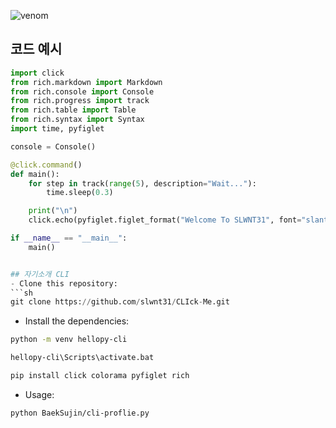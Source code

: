 <!--
**slwnt31/slwnt31** is a ✨ _special_ ✨ repository because its `README.md` (this file) appears on your GitHub profile.

Here are some ideas to get you started:

- 🔭 I’m currently working on ...
- 🌱 I’m currently learning ...
- 👯 I’m looking to collaborate on ...
- 🤔 I’m looking for help with ...
- 💬 Ask me about ...
- 📫 How to reach me: ...
- 😄 Pronouns: ...
- ⚡ Fun fact: ...
-->

![venom](https://capsule-render.vercel.app/api?type=venom&height=200&text=slwnt31's%20GitHub&fontSize=70&color=0:8871e5,100:b678c4&stroke=b678c4)

## 코드 예시
```python
import click
from rich.markdown import Markdown
from rich.console import Console
from rich.progress import track
from rich.table import Table
from rich.syntax import Syntax
import time, pyfiglet

console = Console()

@click.command()
def main():
    for step in track(range(5), description="Wait..."):
        time.sleep(0.3)

    print("\n")
    click.echo(pyfiglet.figlet_format("Welcome To SLWNT31", font="slant"))

if __name__ == "__main__":
    main()


## 자기소개 CLI
- Clone this repository:
```sh
git clone https://github.com/slwnt31/CLIck-Me.git
```
- Install the dependencies:
```sh
python -m venv hellopy-cli

hellopy-cli\Scripts\activate.bat

pip install click colorama pyfiglet rich
```
- Usage:
```
python BaekSujin/cli-proflie.py
```


